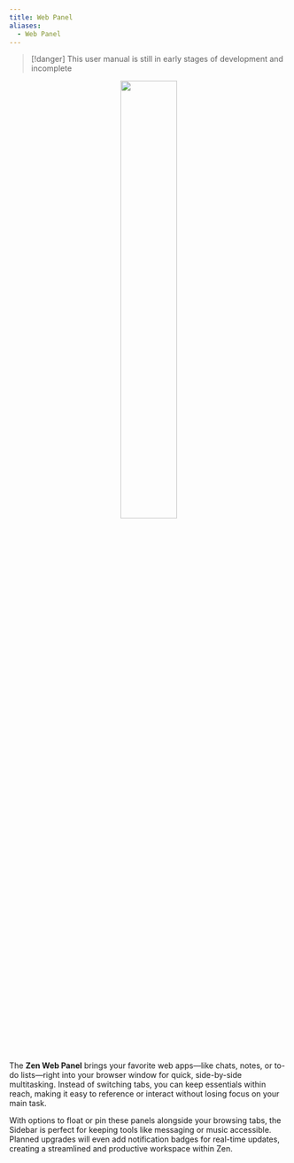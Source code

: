 ```yaml
---
title: Web Panel
aliases:
  - Web Panel
---
```


> [!danger]
> This user manual is still in early stages of development and incomplete

<div align="center">
	<img src="/assets/user-manual/webpanel/webpanel.png" width="45%">
</div>

The **Zen Web Panel** brings your favorite web apps—like chats, notes, or to-do lists—right into your browser window for quick, side-by-side multitasking. Instead of switching tabs, you can keep essentials within reach, making it easy to reference or interact without losing focus on your main task.

With options to float or pin these panels alongside your browsing tabs, the Sidebar is perfect for keeping tools like messaging or music accessible. Planned upgrades will even add notification badges for real-time updates, creating a streamlined and productive workspace within Zen.



